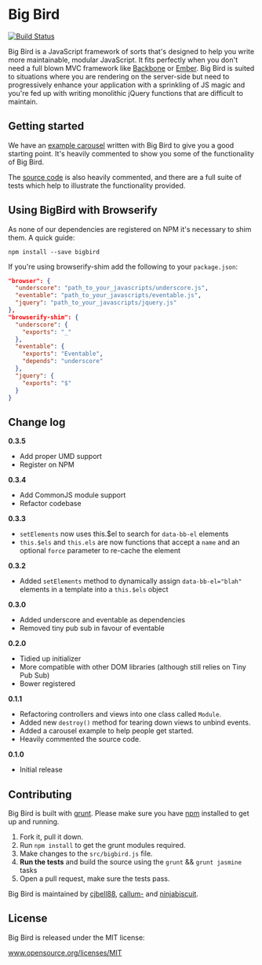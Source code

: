 # Big Bird

[![Build Status](https://travis-ci.org/madebymany/bigbird.png?branch=master)](https://travis-ci.org/madebymany/bigbird/)

Big Bird is a JavaScript framework of sorts that's designed to help you write more maintainable, modular JavaScript. It fits perfectly when you don't need a full blown MVC framework like [Backbone](http://backbgonejs.org) or [Ember](http://emberjs.com). Big Bird is suited to situations where you are rendering on the server-side but need to progressively enhance your application with a sprinkling of JS magic and you're fed up with writing monolithic jQuery functions that are difficult to maintain.

## Getting started

We have an [example carousel](https://github.com/madebymany/bigbird/tree/master/examples/carousel/) written with Big Bird to give you a good starting point. It's heavily commented to show you some of the functionality of Big Bird.

The [source code](https://github.com/madebymany/bigbird/tree/master/bigbird.js) is also heavily commented, and there are a full suite of tests which help to illustrate the functionality provided.

## Using BigBird with Browserify

As none of our dependencies are registered on NPM it's necessary to shim them. A quick guide:

```
npm install --save bigbird
```

If you're using browserify-shim add the following to your `package.json`:

```json
"browser": {
  "underscore": "path_to_your_javascripts/underscore.js",
  "eventable": "path_to_your_javascripts/eventable.js",
  "jquery": "path_to_your_javascripts/jquery.js"
},
"browserify-shim": {
  "underscore": {
    "exports": "_"
  },
  "eventable": {
    "exports": "Eventable",
    "depends": "underscore"
  },
  "jquery": {
    "exports": "$"
  }
}
```

## Change log

**0.3.5**
- Add proper UMD support
- Register on NPM

**0.3.4**
- Add CommonJS module support
- Refactor codebase

**0.3.3**
- ``setElements`` now uses this.$el to search for ``data-bb-el`` elements
- ``this.$els`` and ``this.els`` are now functions that accept a `name` and an optional `force` parameter to re-cache the element

**0.3.2**
- Added ``setElements`` method to dynamically assign ``data-bb-el="blah"`` elements in a template into a ``this.$els`` object

**0.3.0**
- Added underscore and eventable as dependencies
- Removed tiny pub sub in favour of eventable

**0.2.0**
- Tidied up initializer
- More compatible with other DOM libraries (although still relies on Tiny Pub Sub)
- Bower registered

**0.1.1**
- Refactoring controllers and views into one class called ``Module``.
- Added new ``destroy()`` method for tearing down views to unbind events.
- Added a carousel example to help people get started.
- Heavily commented the source code.

**0.1.0**
- Initial release

## Contributing

Big Bird is built with [grunt](https://github.com/gruntjs/grunt). Please make sure you have [npm](https://npmjs.org/) installed to get up and running.

1. Fork it, pull it down.
2. Run `npm install` to get the grunt modules required.
3. Make changes to the `src/bigbird.js` file.
4. **Run the tests** and build the source using the `grunt` && `grunt jasmine` tasks
5. Open a pull request, make sure the tests pass.

Big Bird is maintained by [cjbell88](http://github.com/cjbell88), [callum-](http://github.com/callum-) and [ninjabiscuit](http://github.com/ninjabiscuit).

## License

Big Bird is released under the MIT license:

www.opensource.org/licenses/MIT
